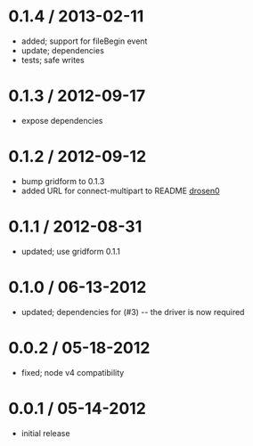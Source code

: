 
0.1.4 / 2013-02-11
==================

  * added; support for fileBegin event
  * update; dependencies
  * tests; safe writes

0.1.3 / 2012-09-17
==================

  * expose dependencies

0.1.2 / 2012-09-12
==================

  * bump gridform to 0.1.3
  * added URL for connect-multipart to README [drosen0](https://github.com/drosen0)

0.1.1 / 2012-08-31
==================

  * updated; use gridform 0.1.1

0.1.0 / 06-13-2012
==================

  * updated; dependencies for (#3) -- the driver is now required

0.0.2 / 05-18-2012
==================

  * fixed; node v4 compatibility

0.0.1 / 05-14-2012
==================

  * initial release

